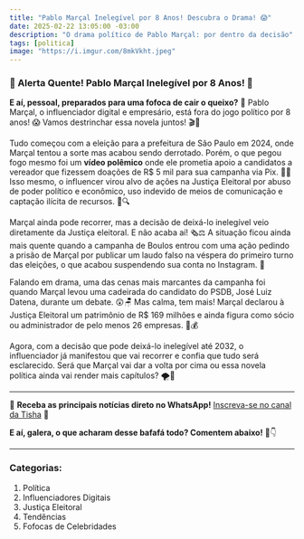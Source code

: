 ```yaml
---
title: "Pablo Marçal Inelegível por 8 Anos! Descubra o Drama! 😱"
date: 2025-02-22 13:05:00 -03:00
description: "O drama político de Pablo Marçal: por dentro da decisão"
tags: [politica]
image: "https://i.imgur.com/8mkVkht.jpeg"
---
```

### 🚨 Alerta Quente! Pablo Marçal Inelegível por 8 Anos! 🚨

**E aí, pessoal, preparados para uma fofoca de cair o queixo?** 🤯 Pablo Marçal, o influenciador digital e empresário, está fora do jogo político por 8 anos! 😱 Vamos destrinchar essa novela juntos! 🎬🍿

Tudo começou com a eleição para a prefeitura de São Paulo em 2024, onde Marçal tentou a sorte mas acabou sendo derrotado. Porém, o que pegou fogo mesmo foi um **vídeo polêmico** onde ele prometia apoio a candidatos a vereador que fizessem doações de R$ 5 mil para sua campanha via Pix. 💸📲 Isso mesmo, o influencer virou alvo de ações na Justiça Eleitoral por abuso de poder político e econômico, uso indevido de meios de comunicação e captação ilícita de recursos. 🎥🔍

Marçal ainda pode recorrer, mas a decisão de deixá-lo inelegível veio diretamente da Justiça eleitoral. E não acaba aí! 🗞️⚖️ A situação ficou ainda mais quente quando a campanha de Boulos entrou com uma ação pedindo a prisão de Marçal por publicar um laudo falso na véspera do primeiro turno das eleições, o que acabou suspendendo sua conta no Instagram. 📵

Falando em drama, uma das cenas mais marcantes da campanha foi quando Marçal levou uma cadeirada do candidato do PSDB, José Luiz Datena, durante um debate. 😲🪑 Mas calma, tem mais! Marçal declarou à Justiça Eleitoral um patrimônio de R$ 169 milhões e ainda figura como sócio ou administrador de pelo menos 26 empresas. 🏢💰

Agora, com a decisão que pode deixá-lo inelegível até 2032, o influenciador já manifestou que vai recorrer e confia que tudo será esclarecido. Será que Marçal vai dar a volta por cima ou essa novela política ainda vai render mais capítulos? 🌪️🤔

---

🌟 **Receba as principais notícias direto no WhatsApp!** [Inscreva-se no canal da Tisha](https://whatsapp.com/channel/0029VaiPYBPLo4heVf0U3u2d) 📲

**E aí, galera, o que acharam desse bafafá todo? Comentem abaixo!** 💬👇

---
### Categorias:
1. Política
2. Influenciadores Digitais
3. Justiça Eleitoral
4. Tendências
5. Fofocas de Celebridades

